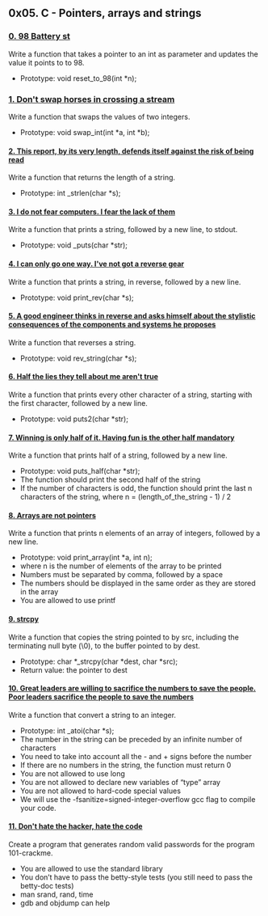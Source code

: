 ## 0x05. C - Pointers, arrays and strings

### [0. 98 Battery st](0x05-pointers_arrays_strings/0-reset_to_98.c)

Write a function that takes a pointer to an int as parameter and updates the value it points to to 98.

- Prototype: void reset_to_98(int *n);

### [1. Don't swap horses in crossing a stream](0x05-pointers_arrays_strings/1-swap.c)

Write a function that swaps the values of two integers.

- Prototype: void swap_int(int *a, int *b);

#### [2. This report, by its very length, defends itself against the risk of being read](0x05-pointers_arrays_strings/2-strlen.c)

Write a function that returns the length of a string.

- Prototype: int _strlen(char *s);

#### [3. I do not fear computers. I fear the lack of them](0x05-pointers_arrays_strings/3-puts.c)

Write a function that prints a string, followed by a new line, to stdout.

- Prototype: void _puts(char *str);

#### [4. I can only go one way. I've not got a reverse gear](0x05-pointers_arrays_strings/4-print_rev.c)

Write a function that prints a string, in reverse, followed by a new line.

- Prototype: void print_rev(char *s);

#### [5. A good engineer thinks in reverse and asks himself about the stylistic consequences of the components and systems he proposes](0x05-pointers_arrays_strings/5-rev_string.c)

Write a function that reverses a string.

- Prototype: void rev_string(char *s);

#### [6. Half the lies they tell about me aren't true](0x05-pointers_arrays_strings/6-puts2.c)

Write a function that prints every other character of a string, starting with the first character, followed by a new line.

- Prototype: void puts2(char *str);

#### [7. Winning is only half of it. Having fun is the other half mandatory](0x05-pointers_arrays_strings/7-puts_half.c)

Write a function that prints half of a string, followed by a new line.

- Prototype: void puts_half(char *str);
- The function should print the second half of the string
- If the number of characters is odd, the function should print the last n characters of the string, where n = (length_of_the_string - 1) / 2

#### [8. Arrays are not pointers](0x05-pointers_arrays_strings/8-print_array.c)

Write a function that prints n elements of an array of integers, followed by a new line.

- Prototype: void print_array(int *a, int n);
- where n is the number of elements of the array to be printed
- Numbers must be separated by comma, followed by a space
- The numbers should be displayed in the same order as they are stored in the array
- You are allowed to use printf

#### [9. strcpy](0x05-pointers_arrays_strings/9-strcpy.c)

Write a function that copies the string pointed to by src, including the terminating null byte (\0), to the buffer pointed to by dest.

- Prototype: char *_strcpy(char *dest, char *src);
- Return value: the pointer to dest

#### [10. Great leaders are willing to sacrifice the numbers to save the people. Poor leaders sacrifice the people to save the numbers](0x05-pointers_arrays_strings/100-atoi.c)

Write a function that convert a string to an integer.

- Prototype: int _atoi(char *s);
- The number in the string can be preceded by an infinite number of characters
- You need to take into account all the - and + signs before the number
- If there are no numbers in the string, the function must return 0
- You are not allowed to use long
- You are not allowed to declare new variables of “type” array
- You are not allowed to hard-code special values
- We will use the -fsanitize=signed-integer-overflow gcc flag to compile your code.

#### [11. Don't hate the hacker, hate the code](0x05-pointers_arrays_strings/101-keygen.c)

Create a program that generates random valid passwords for the program 101-crackme.

- You are allowed to use the standard library
- You don’t have to pass the betty-style tests (you still need to pass the betty-doc tests)
- man srand, rand, time
- gdb and objdump can help

